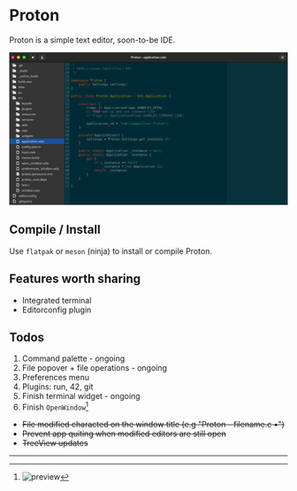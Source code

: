 # Proton

Proton is a simple text editor, soon-to-be IDE.

![Preview](preview.png)

## Compile / Install
Use `flatpak` or `meson` (ninja) to install or compile Proton.

## Features worth sharing
- Integrated terminal
- Editorconfig plugin

## Todos
1. Command palette - ongoing
2. File popover + file operations - ongoing
3. Preferences menu
4. Plugins: run, 42, git
5. Finish terminal widget - ongoing
6. Finish `OpenWindow`[^1]

- ~~File modified characted on the window title (e.g "Proton - filename.c •")~~
- ~~Prevent app quiting when modified editors are still open~~
- ~~TreeView updates~~

---

[^1]: ![preview](https://imgur.com/axVOeZv.png)

